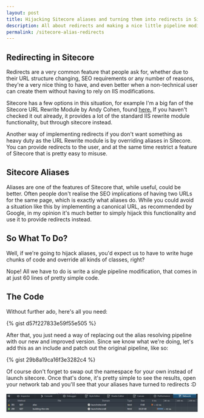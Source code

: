 ```yaml
---
layout: post
title: Hijacking Sitecore aliases and turning them into redirects in Sitecore 8
description: All about redirects and making a nice little pipeline modification to use aliases as redirects.
permalink: /sitecore-alias-redirects
---
```


## Redirecting in Sitecore

Redirects are a very common feature that people ask for, whether due to their URL structure changing, SEO requirements or any number of reasons, they're a very nice thing to have, and even better when a non-technical user can create them without having to rely on IIS modifications.

Sitecore has a few options in this situation, for example I'm a big fan of the Sitecore URL Rewrite Module by Andy Cohen, found [here.](https://github.com/iamandycohen/UrlRewrite) If you haven't checked it out already, it provides a lot of the standard IIS rewrite module functionality, but through sitecore instead.

Another way of implementing redirects if you don't want something as heavy duty as the URL Rewrite module is by overriding aliases in Sitecore. You can provide redirects to the user, and at the same time restrict a feature of Sitecore that is pretty easy to misuse.

## Sitecore Aliases

Aliases are one of the features of Sitecore that, while useful, could be better. Often people don't realise the SEO implications of having two URLs for the same page, which is exactly what aliases do. While you could avoid a situation like this by implementing a canonical URL, as recommended by Google, in my opinion it's much better to simply hijack this functionality and use it to provide redirects instead.

## So What To Do?

Well, if we're going to hijack aliases, you'd expect us to have to write huge chunks of code and override all kinds of classes, right?

Nope! All we have to do is write a single pipeline modification, that comes in at just 60 lines of pretty simple code.

## The Code

Without further ado, here's all you need:

{% gist d57f227833e59f55e505 %}

After that, you just need a way of replacing out the alias resolving pipeline with our new and improved version. Since we know what we're doing, let's add this as an include and patch out the original pipeline, like so:

{% gist 29b8a19ca16f3e3282c4 %}

Of course don't forget to swap out the namespace for your own instead of launch sitecore. Once that's done, it's pretty simple to see the results, open your network tab and you'll see that your aliases have turned to redirects :D

![more validation setup](images/sitecore-redirects.jpg)

